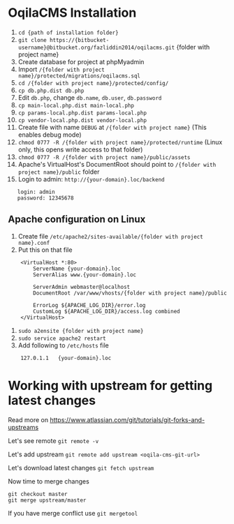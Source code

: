 # OqilaCMS Installation

1. `cd {path of installation folder}`
1. `git clone https://{bitbucket-username}@bitbucket.org/fazliddin2014/oqilacms.git` {folder with project name}
1. Create database for project at phpMyadmin
1. Import `/{folder with project name}/protected/migrations/oqilacms.sql`
1. `cd /{folder with project name}/protected/config/`
1. `cp db.php.dist db.php`
1. Edit `db.php`, change `db.name`, `db.user`, `db.password`
1. `cp main-local.php.dist main-local.php`
1. `cp params-local.php.dist params-local.php`
1. `cp vendor-local.php.dist vendor-local.php`
1. Create file with name `DEBUG` at `/{folder with project name}` (This enables debug mode)
1. `chmod 0777 -R /{folder with project name}/protected/runtime` (Linux only, this opens write access to that folder)
1. `chmod 0777 -R /{folder with project name}/public/assets`
1. Apache's VirtualHost's DocumentRoot should point to `/{folder with project name}/public` folder
1. Login to admin: `http://{your-domain}.loc/backend`
```
   login: admin
   password: 12345678
```

## Apache configuration on Linux
1. Create file `/etc/apache2/sites-available/{folder with project name}.conf`
1. Put this on that file
```
    <VirtualHost *:80>
    	ServerName {your-domain}.loc
    	ServerAlias www.{your-domain}.loc

    	ServerAdmin webmaster@localhost
    	DocumentRoot /var/www/vhosts/{folder with project name}/public

    	ErrorLog ${APACHE_LOG_DIR}/error.log
    	CustomLog ${APACHE_LOG_DIR}/access.log combined
    </VirtualHost>
```
1. `sudo a2ensite {folder with project name}`
1. `sudo service apache2 restart`
1. Add following to `/etc/hosts` file
```
    127.0.1.1	{your-domain}.loc
```

# Working with upstream for getting latest changes
Read more on https://www.atlassian.com/git/tutorials/git-forks-and-upstreams

Let's see remote
`git remote -v`

Let's add upstream
`git remote add upstream <oqila-cms-git-url>`

Let's download latest changes
`git fetch upstream`

Now time to merge changes
```
git checkout master
git merge upstream/master
```

If you have merge conflict use `git mergetool`